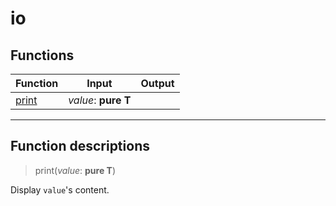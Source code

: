 # io

## Functions
|Function|Input|Output|
|-|-|-|
|[print](#func_0)|*value*: **pure T**||


***
## Function descriptions

<a id="func_0"></a>
> print(*value*: **pure T**)

Display `value`'s content.

